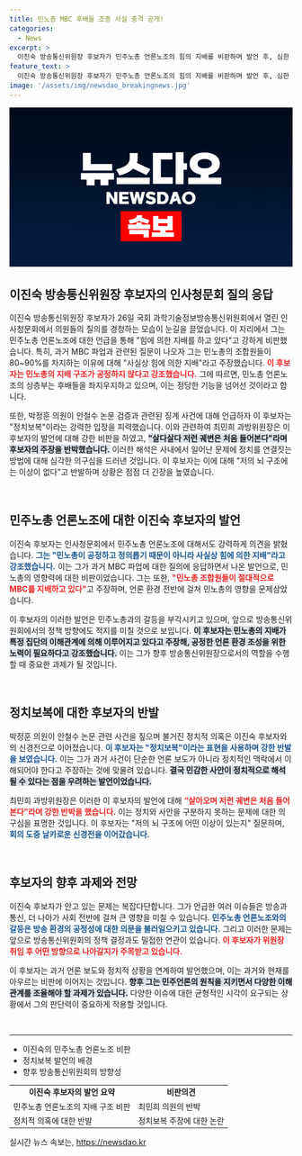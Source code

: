 ```yaml
---
title: 민노총 MBC 후배들 조종 사실 충격 공개!
categories:
  - News
excerpt: >
  이진숙 방송통신위원장 후보자가 민주노총 언론노조의 힘의 지배를 비판하며 발언 후, 심한 신경전을 벌였습니다. 과거 MBC 파업과 정치보복 논란 속, 의원들과의 격론이 이어져 긴장감이 감돌고 있습니다. 클릭 유도!
feature_text: >
  이진숙 방송통신위원장 후보자가 민주노총 언론노조의 힘의 지배를 비판하며 발언 후, 심한 신경전을 벌였습니다. 과거 MBC 파업과 정치보복 논란 속, 의원들과의 격론이 이어져 긴장감이 감돌고 있습니다. 클릭 유도!
image: '/assets/img/newsdao_breakingnews.jpg'
---
```


<p><img src="/assets/img/newsdao_breakingnews.jpg" alt="bookingtag 속보" /></p>

<h2 data-ke-size="size26">이진숙 방송통신위원장 후보자의 인사청문회 질의 응답</h2>

<p data-ke-size="size16">이진숙 방송통신위원장 후보자가 26일 국회 과학기술정보방송통신위원회에서 열린 인사청문회에서 의원들의 질의를 경청하는 모습이 눈길을 끌었습니다. 이 자리에서 그는 민주노총 언론노조에 대한 언급을 통해 "힘에 의한 지배를 하고 있다"고 강하게 비판했습니다. 특히, 과거 MBC 파업과 관련된 질문이 나오자 그는 민노총의 조합원들이 80~90%를 차지하는 이유에 대해 "사실상 힘에 의한 지배"라고 주장했습니다. <b><span style="color: #ee2323;">이 후보자는 민노총의 지배 구조가 공정하지 않다고 강조했습니다.</span></b> 그에 따르면, 민노총 언론노조의 상층부는 후배들을 좌지우지하고 있으며, 이는 정당한 기능을 넘어선 것이라고 합니다.</p>

<p data-ke-size="size16">또한, 박정훈 의원이 안철수 논문 검증과 관련된 징계 사건에 대해 언급하자 이 후보자는 "정치보복"이라는 강력한 입장을 피력했습니다. 이와 관련하여 최민희 과방위원장은 이 후보자의 발언에 대해 강한 비판을 하였고, <b><span style="background-color: #21538527;">"살다살다 저런 궤변은 처음 들어본다"라며 후보자의 주장을 반박했습니다.</span></b> 이러한 해석은 사내에서 일어난 문제에 정치를 연결짓는 방법에 대해 심각한 의구심을 드러낸 것입니다. 이 후보자는 이에 대해 "저의 뇌 구조에는 이상이 없다"고 반발하며 상황은 점점 더 긴장을 높였습니다.</p>

<p data-ke-size="size16">&nbsp;</p>

<h2 data-ke-size="size26">민주노총 언론노조에 대한 이진숙 후보자의 발언</h2>

<p data-ke-size="size16">이진숙 후보자는 인사청문회에서 민주노총 언론노조에 대해서도 강력하게 의견을 밝혔습니다. <b><span style="color: #1a5490;">그는 "민노총이 공정하고 정의롭기 때문이 아니라 사실상 힘에 의한 지배"라고 강조했습니다.</span></b> 이는 그가 과거 MBC 파업에 대한 질의에 응답하면서 나온 발언으로, 민노총의 영향력에 대한 비판이었습니다. 그는 또한, <b><span style="color: #ee2323;">"민노총 조합원들이 절대적으로 MBC를 지배하고 있다"</span></b>고 주장하며, 언론 환경 전반에 걸쳐 민노총의 영향을 문제삼았습니다.</p>

<p data-ke-size="size16">이 후보자의 이러한 발언은 민주노총과의 갈등을 부각시키고 있으며, 앞으로 방송통신위원회에서의 정책 방향에도 적지를 미칠 것으로 보입니다. <b><span style="background-color: #21538527;">이 후보자는 민노총의 지배가 특정 집단의 이해관계에 의해 이루어지고 있다고 주장해, 공정한 언론 환경 조성을 위한 노력이 필요하다고 강조했습니다.</span></b> 이는 그가 향후 방송통신위원장으로서의 역할을 수행할 때 중요한 과제가 될 것입니다.</p>

<p data-ke-size="size16">&nbsp;</p>

<h2 data-ke-size="size26">정치보복에 대한 후보자의 반발</h2>

<p data-ke-size="size16">박정훈 의원이 안철수 논문 관련 사건을 짚으며 불거진 정치적 의혹은 이진숙 후보자와의 신경전으로 이어졌습니다. <b><span style="color: #1a5490;">이 후보자는 "정치보복"이라는 표현을 사용하며 강한 반발을 보였습니다.</span></b> 이는 그가 과거 사건이 단순한 언론 보도가 아니라 정치적인 맥락에서 이해되어야 한다고 주장하는 것에 맞물려 있습니다. <b><span style="background-color: #21538527;">결국 민감한 사안이 정치적으로 해석될 수 있다는 점을 우려하는 발언이었습니다.</span></b></p>

<p data-ke-size="size16">최민희 과방위원장은 이러한 이 후보자의 발언에 대해 <b><span style="color: #ee2323;">“살아오며 저런 궤변은 처음 들어본다”라며 강한 반박을 했습니다.</span></b> 이는 정치와 사안을 구분하지 못하는 문제에 대한 의구심을 표명한 것입니다. 이 후보자는 "저의 뇌 구조에 어떤 이상이 있는지" 질문하며, <b><span style="color: #1a5490;">회의 도중 날카로운 신경전을 이어갔습니다.</span></b></p>

<p data-ke-size="size16">&nbsp;</p>

<h2 data-ke-size="size26">후보자의 향후 과제와 전망</h2>

<p data-ke-size="size16">이진숙 후보자가 안고 있는 문제는 복잡다단합니다. 그가 언급한 여러 이슈들은 방송과 통신, 더 나아가 사회 전반에 걸쳐 큰 영향을 미칠 수 있습니다. <b><span style="color: #1a5490;">민주노총 언론노조와의 갈등은 방송 환경의 공정성에 대한 의문을 불러일으키고 있습니다.</span></b> 그리고 이러한 문제는 앞으로 방송통신위원회의 정책 결정과도 밀접한 연관이 있습니다. <b><span style="color: #ee2323;">이 후보자가 위원장 취임 후 어떤 방향으로 나아갈지가 주목받고 있습니다.</span></b></p>

<p data-ke-size="size16">이 후보자는 과거 언론 보도와 정치적 상황을 연계하여 발언했으며, 이는 과거와 현재를 아우르는 비판에 이어지는 것입니다. <b><span style="background-color: #21538527;">향후 그는 민주언론의 원칙을 지키면서 다양한 이해관계를 조율해야 할 과제가 있습니다.</span></b> 다양한 이슈에 대한 균형적인 시각이 요구되는 상황에서 그의 판단력이 중요하게 작용할 것입니다.</p>

<p data-ke-size="size16">&nbsp;</p>

<hr>

<ul>
  <li>이진숙의 민주노총 언론노조 비판</li>
  <li>정치보복 발언의 배경</li>
  <li>향후 방송통신위원회의 방향성</li>
</ul>

<table>
  <tr>
    <td style="text-align: center; height: 17px;"><b>이진숙 후보자의 발언 요약</b></td>
    <td style="text-align: center; height: 17px;"><b>비판의견</b></td>
  </tr>
  <tr>
    <td>민주노총 언론노조의 지배 구조 비판</td>
    <td>최민희 의원의 반박</td>
  </tr>
  <tr>
    <td>정치적 의혹에 대한 반발</td>
    <td>정치보복 주장에 대한 논란</td>
  </tr>
</table>
실시간 뉴스 속보는, <a href="https://newsdao.kr" rel="dofollow">https://newsdao.kr</a>


